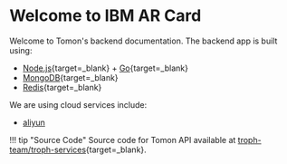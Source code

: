 # Welcome to IBM AR Card

Welcome to Tomon's backend documentation. The backend app is built using:

- [Node.js](https://nodejs.org/en/){target=_blank} + [Go](https://golang.org/){target=_blank}
- [MongoDB](https://mongodb.com/){target=_blank}
- [Redis](https://redis.io/){target=_blank}

We are using cloud services include:

- [aliyun](https://www.aliyun.com/)

!!! tip "Source Code"
    Source code for Tomon API available at [troph-team/troph-services](https://github.com/troph-team/troph-services){target=_blank}.


